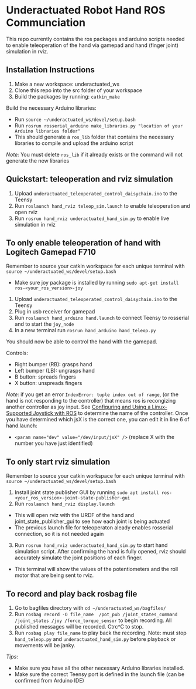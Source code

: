 # Underactuated Robot Hand ROS Communciation
This repo currently contains the ros packages and arduino scripts needed to enable teleoperation of the hand via gamepad and hand (finger joint) simulation in rviz.

## Installation Instructions
1. Make a new workspace: underactuated_ws
2. Clone this repo into the src folder of your workspace
2. Build the packages by running: `catkin_make`

Build the necessary Arduino libraries:
- Run `source ~/underactuated_ws/devel/setup.bash`
- Run `rosrun rosserial_arduino make_libraries.py "location of your Arduino libraries folder"`
- This should generate a `ros_lib` folder that contains the necessary libraries to compile and upload the arduino script

*Note:* You must delete `ros_lib` if it already exists or the command will not generate the new libraries

## Quickstart: teleoperation and rviz simulation
1. Upload `underactuated_teleoperated_control_daisychain.ino` to the Teensy
2. Run `roslaunch hand_rviz teleop_sim.launch` to enable teleoperation and open rviz
3. Run `rosrun hand_rviz underactuated_hand_sim.py` to enable live simulation in rviz

## To only enable teleoperation of hand with Logitech Gamepad F710
Remember to source your catkin workspace for each unique terminal with `source ~/underactuated_ws/devel/setup.bash`

- Make sure joy package is installed by running `sudo apt-get install ros-<your_ros_version>-joy`

1. Upload `underactuated_teleoperated_control_daisychain.ino` to the Teensy
2. Plug in usb receiver for gamepad
3. Run `roslaunch hand_arduino hand.launch` to connect Teensy to rosserial and to start the `joy_node`
4. In a new terminal run `rosrun hand_arduino hand_teleop.py`

You should now be able to control the hand with the gamepad.

Controls:
- Right bumper (RB): grasps hand
- Left bumper (LB): ungrasps hand
- B button: spreads fingers
- X button: unspreads fingers

*Note:* if you get an error `IndexError: tuple index out of range`, (or the hand is not responding to the controller) that means ros is recongizing another controller as joy input. See [Configuring and Using a Linux-Supported Joystick with ROS](http://wiki.ros.org/joy/Tutorials/ConfiguringALinuxJoystick) to determine the name of the controller. Once you have determined which jsX is the correct one, you can edit it in line 6 of hand.launch:
- `<param name="dev" value="/dev/input/jsX" />` (replace X with the number you have just identified)

## To only start rviz simulation
Remember to source your catkin workspace for each unique terminal with `source ~/underactuated_ws/devel/setup.bash`

1. Install joint state publisher GUI by running `sudo apt install ros-<your_ros_version>-joint-state-publisher-gui`
2. Run `roslaunch hand_rviz display.launch`
- This will open rviz with the URDF of the hand and joint_state_publisher_gui to see how each joint is being actuated
- The previous launch file for teleoperaton aleady enables rosserial connection, so it is not needed again
3. Run `rosrun hand_rviz underactuated_hand_sim.py` to start hand simulation script. After confirming the hand is fully opened, rviz should accurately simulate the joint positions of each finger. 
- This terminal will show the values of the potentiometers and the roll motor that are being sent to rviz.

## To record and play back rosbag file
1. Go to bagfiles directory with `cd ~/underactuated_ws/bagfiles/`
2. Run `rosbag record -O file_name  /pot_pub /joint_states_command /joint_states /joy /force_torque_sensor` to begin recording. All published messages will be recorded. Ctrc^C to stop.
3. Run `rosbag play file_name` to play back the recording. 
Note: must stop `hand_teleop.py` and `underactuated_hand_sim.py` before playback or movements will be janky.

*Tips*:
-  Make sure you have all the other necessary Arduino libraries installed.
- Make sure the correct Teensy port is defined in the launch file (can be confirmed from Arduino IDE)

